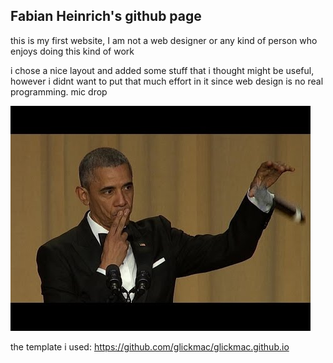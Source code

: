 ## Fabian Heinrich's github page

this is my first website, I am not a web designer or any kind of person who enjoys doing this kind of work

i chose a nice layout and added some stuff that i thought might be useful, however i didnt want to put that much effort in it since web design is no real programming. mic drop

![image info](images/obama.jpg)

the template i used: https://github.com/glickmac/glickmac.github.io
